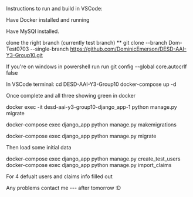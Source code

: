 Instructions to run and build in VSCode:

Have Docker installed and running

Have MySQl installed.

clone the right branch (currently test branch) ** git clone --branch Dom-Test0703 --single-branch https://github.com/DominicEmerson/DESD-AAI-Y3-Group10.git

If you're on windows in powershell run run git config --global core.autocrlf false

In VSCode terminal: 
cd DESD-AAI-Y3-Group10
docker-compose up -d

Once complete and all three showing green in docker

docker exec -it desd-aai-y3-group10-django_app-1 python manage.py migrate

docker-compose exec django_app python manage.py makemigrations

docker-compose exec django_app python manage.py migrate

Then load some initial data

docker-compose exec django_app python manage.py create_test_users
docker-compose exec django_app python manage.py import_claims

For 4 defualt users and claims info filled out

Any problems contact me --- after tomorrow :D
